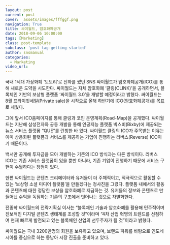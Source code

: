 ```yaml
---
layout: post
current: post
cover:  assets/images/fffggf.png
navigation: True
title: 싸이월드, 암호화폐공개
date: 2018-09-06 10:00:00
tags: [Marketing]
class: post-template
subclass: 'post tag-getting-started'
author: snsmanual
categories:
  - Marketing
video_url: 
---
```


국내 1세대 가상화폐 ‘도토리’로 신화를 썼던 SNS 싸이월드가 암호화폐공개(ICO)를 통해 새로운 도약을 시도한다. 싸이월드는 자체 암호화폐 ‘클링(CLINK)’을 공개하면서, 블록체인 기반의 보상형 플랫폼 ‘싸이월드 3.0’을 개발할 예정이라고 밝혔다.
싸이월드는 8월 프라이빗세일(Private sale)을 시작으로 올해 하반기에 
ICO(암호화폐공개)를 목표로 세웠다.

그에 앞서 ICO홈페이지를 통해 클링과 코인 운영계획(Road-Map)을 공개했다. 
싸이월드는 지난해 삼성전자와 공동 개발을 통해 인공지능 플랫폼 빅스비(Bixby)에 제공되는 뉴스 서비스 플랫폼 “QUE”를 런칭한 바 있다. 싸이월드 클링의 ICO가 주목받는 이유는 이미 상용화된 플랫폼과 서비스를 제공하는 기업이 진행하는 리버스(Reverse) ICO이기 때문이다.
 
백서만 공개해 투자금을 모아 개발하는 기존의 ICO 방식과는 다른 방식이다. 리버스 ICO는 기존 서비스 플랫폼이 있을 뿐만 아니라, 기존 기업이 진행하기 때문에 서비스 구현이 수월하다는 장점이 있다.

한편 싸이월드는 콘텐츠 크리에이터와 유저들이 더 주체적이고, 적극적으로 활동할 수 있는 ‘보상형 소셜 미디어 플랫폼’을 만들겠다는 청사진을 그렸다. 플랫폼 내에서의 활동과 콘텐츠에 대한 정당한 보상을 암호화폐로 지급하는 것. 유저들의 정보와 콘텐츠로 만들어낸 수익을 독점하는 기존의 구조에서 벗어나는 것으로 차별화한다. 

전종학 싸이월드의 전략기획실 이사는 “블록체인 기술과 암호화폐를 활용해 민주적이며 진보적인 디지털 콘텐츠 생태계를 조성할 것”이라며 “4차 산업 혁명의 트렌드를 선점하여 현재 빠르게 발전되고 있는 블록체인 산업의 선두주자가 될 것”이라고 밝혔다.

싸이월드는 국내 3200만명의 회원을 보유하고 있으며, 브랜드 파워를 바탕으로 인도네시아를 중심으로 하는 동남아 시장 진출을 준비하고 있다.
